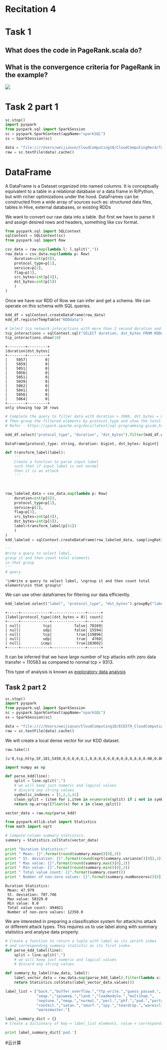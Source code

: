 # Recitation 4
# Task 1
## What does the code in PageRank.scala do? 

## What is the convergence criteria for PageRank in the example?

![](Recitation%204/result.png)



# Task 2 part 1


```python
sc.stop()
import pyspark
from pyspark.sql import SparkSession
sc = pyspark.SparkContext(appName="sparkSQL")
ss = SparkSession(sc)
```


```python
data = "file:////Users/weijiasun/CloudComputing18/CloudComputingRec4/Task2_problems/kddcup.data_10_percent"
raw = sc.textFile(data).cache()
```

# DataFrame
A DataFrame is a Dataset organized into named columns. It is conceptually equivalent to a table in a relational database or a data frame in R/Python, but with richer optimizations under the hood. DataFrames can be constructed from a wide array of sources such as: structured data files, tables in Hive, external databases, or existing RDDs

We want to convert our raw data into a table. But first we have to parse it and assign desired rows and headers, something like csv format. 


```python
from pyspark.sql import SQLContext
sqlContext = SQLContext(sc)
from pyspark.sql import Row
```


```python
csv_data = raw.map(lambda l: l.split(","))
row_data = csv_data.map(lambda p: Row(
    duration=int(p[0]), 
    protocol_type=p[1],
    service=p[2],
    flag=p[3],
    src_bytes=int(p[4]),
    dst_bytes=int(p[5])
    )
)
```

Once we have our RDD of Row we can infer and get a schema. We can operate on this schema with SQL queries.


```python
kdd_df = sqlContext.createDataFrame(row_data)
kdd_df.registerTempTable("KDDdata")
```


```python
# Select tcp network interactions with more than 2 second duration and no transfer from destination
tcp_interactions = sqlContext.sql("SELECT duration, dst_bytes FROM KDDdata WHERE protocol_type = 'tcp' AND duration > 2000 AND dst_bytes = 0")
tcp_interactions.show(10)
```

    +--------+---------+
    |duration|dst_bytes|
    +--------+---------+
    |    5057|        0|
    |    5059|        0|
    |    5051|        0|
    |    5056|        0|
    |    5051|        0|
    |    5039|        0|
    |    5062|        0|
    |    5041|        0|
    |    5056|        0|
    |    5064|        0|
    +--------+---------+
    only showing top 10 rows
    



```python
# Complete the query to filter data with duration > 2000, dst_bytes = 0. 
# Then group the filtered elements by protocol_type and show the total count in each group.
# Refer - https://spark.apache.org/docs/latest/sql-programming-guide.html#dataframegroupby-retains-grouping-columns

kdd_df.select("protocol_type", "duration", "dst_bytes").filter(kdd_df.duration>2000)#.more query...
```




    DataFrame[protocol_type: string, duration: bigint, dst_bytes: bigint]




```python
def transform_label(label):
    '''
    Create a function to parse input label
    such that if input label is not normal 
    then it is an attack
    '''
    


row_labeled_data = csv_data.map(lambda p: Row(
    duration=int(p[0]), 
    protocol_type=p[1],
    service=p[2],
    flag=p[3],
    src_bytes=int(p[4]),
    dst_bytes=int(p[5]),
    label=transform_label(p[41])
    )
)
kdd_labeled = sqlContext.createDataFrame(row_labeled_data, samplingRatio=0.5)

'''
Write a query to select label, 
group it and then count total elements
in that group
'''
# query
```




    '\nWrite a query to select label, \ngroup it and then count total elements\nin that group\n'



We can use other dataframes for filtering our data efficiently.


```python
kdd_labeled.select("label", "protocol_type", "dst_bytes").groupBy("label", "protocol_type", kdd_labeled.dst_bytes==0).count().show()
```

    +-----+-------------+---------------+------+
    |label|protocol_type|(dst_bytes = 0)| count|
    +-----+-------------+---------------+------+
    | null|          tcp|          false| 70169|
    | null|          udp|          false| 15594|
    | null|          tcp|           true|119896|
    | null|          udp|           true|  4760|
    | null|         icmp|           true|283602|
    +-----+-------------+---------------+------+
    


It can be inferred that we have large number of tcp attacks with zero data transfer = 110583 as compared to normal tcp = 9313.

This type of analysis is known as [exploratory data analysis](http://www.stat.cmu.edu/~hseltman/309/Book/chapter4.pdf)

## Task 2 part 2


```python
sc.stop()
import pyspark
from pyspark.sql import SparkSession
sc = pyspark.SparkContext(appName="sparkSQL")
ss = SparkSession(sc)
```


```python
data = "file://///Users/weijiasun/CloudComputing18/ECE579_CloudComputing/Rec4/CloudComputingRec4/Task2_problems/kddcup.data_10_percent"
raw = sc.textFile(data).cache()
```

We will create a local dense vector for our KDD dataset.


```python
raw.take(1)
```

    [u'0,tcp,http,SF,181,5450,0,0,0,0,0,1,0,0,0,0,0,0,0,0,0,0,8,8,0.00,0.00,0.00,0.00,1.00,0.00,0.00,9,9,1.00,0.00,0.11,0.00,0.00,0.00,0.00,0.00,normal.']

```python
import numpy as np

def parse_kdd(line):
    split = line.split(",")
    # we will keep just numeric and logical values
    # discard any string values
    symbolic_indexes = [1,2,3,41]
    clean_split = [item for i,item in enumerate(split) if i not in symbolic_indexes]
    return np.array([float(x) for x in clean_split])

vector_data = raw.map(parse_kdd)
```


```python
from pyspark.mllib.stat import Statistics 
from math import sqrt 

# Compute column summary statistics.
summary = Statistics.colStats(vector_data)

print "Duration Statistics:"
print " Mean: {}".format(round(summary.mean()[0],3))
print " St. deviation: {}".format(round(sqrt(summary.variance()[0]),3))
print " Max value: {}".format(round(summary.max()[0],3))
print " Min value: {}".format(round(summary.min()[0],3))
print " Total value count: {}".format(summary.count())
print " Number of non-zero values: {}".format(summary.numNonzeros()[0])

```

    Duration Statistics:
     Mean: 47.979
     St. deviation: 707.746
     Max value: 58329.0
     Min value: 0.0
     Total value count: 494021
     Number of non-zero values: 12350.0


We are interested in preparing a classification system for attack/no attack or different attack types. This requires us to use label along with summary statistics and analyse data properly. 


```python
# Create a function to return a tuple with label as its zeroth index 
# and corresponding summary statistic as its first index. 
def parse_kdd_label(line):
    split = line.split(",")
    # we will keep just numeric and logical values
    # discard any string values
```


```python
def summary_by_label(raw_data, label):
    label_vector_data = raw_data.map(parse_kdd_label).filter(lambda x: x[0]==label)
    return Statistics.colStats(label_vector_data.values())
```


```python
label_list = ["back.","buffer_overflow.","ftp_write.","guess_passwd.",
              "imap.","ipsweep.","land.","loadmodule.","multihop.",
              "neptune.","nmap.","normal.","perl.","phf.","pod.","portsweep.",
              "rootkit.","satan.","smurf.","spy.","teardrop.","warezclient.",
              "warezmaster."]
```


```python
label_summary_dict = {}
# Create a dictionary of key = label_list elements, value = corresponding summary statistics 
```


```python
print label_summary_dict['pod.']
```


#云计算